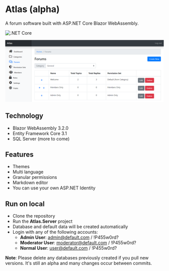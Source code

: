 # Atlas (alpha)
A forum software built with ASP.NET Core Blazor WebAssembly.

![.NET Core](https://github.com/lucabriguglia/Atlas/workflows/.NET%20Core/badge.svg)

![Forums Admin](docs/assets/img/admin-forums.png)

## Technology

- Blazor WebAssembly 3.2.0
- Entity Framework Core 3.1
- SQL Server (more to come)

## Features

- Themes
- Multi language
- Granular permissions
- Markdown editor
- You can use your own ASP.NET Identity

## Run on local

- Clone the repository
- Run the **Atlas.Server** project
- Database and default data will be created automatically
- Login with any of the following accounts:
  - **Admin User**: admin@default.com / !P455w0rd?
  - **Moderator User**: moderator@default.com / !P455w0rd?
  - **Normal User**: user@default.com / !P455w0rd?

**Note**: Please delete any databases previously created if you pull new versions. It's still an alpha and many changes occur between commits.
